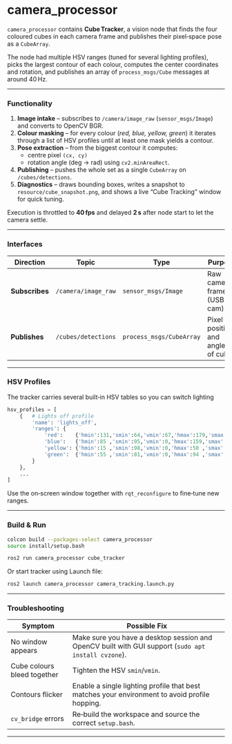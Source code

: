 # **camera_processor**

`camera_processor` contains **Cube Tracker**, a vision node that finds the four coloured cubes in each camera frame and publishes their pixel‑space pose as a `CubeArray`.

The node had multiple HSV ranges (tuned for several lighting profiles), picks the largest contour of each colour, computes the center coordinates and rotation, and publishes an array of `process_msgs/Cube` messages at around 40 Hz.

---

### Functionality

1. **Image intake** – subscribes to `/camera/image_raw` (`sensor_msgs/Image`) and converts to OpenCV BGR.  
2. **Colour masking** – for every colour (*red, blue, yellow, green*) it iterates through a list of HSV profiles until at least one mask yields a contour.  
3. **Pose extraction** – from the biggest contour it computes:
   * centre pixel `(cx, cy)`  
   * rotation angle (deg → rad) using `cv2.minAreaRect`.  
4. **Publishing** – pushes the whole set as a single `CubeArray` on `/cubes/detections`.  
5. **Diagnostics** – draws bounding boxes, writes a snapshot to `resource/cube_snapshot.png`, and shows a live “Cube Tracking” window for quick tuning.

Execution is throttled to **40 fps** and delayed **2 s** after node start to let the camera settle.

---

### Interfaces

| Direction   | Topic               | Type                | Purpose                          |
|-------------|---------------------|---------------------|----------------------------------|
| **Subscribes** | `/camera/image_raw` | `sensor_msgs/Image` | Raw camera frames (USB cam)      |
| **Publishes**  | `/cubes/detections` | `process_msgs/CubeArray` | Pixel positions and angles of cubes |

---

### HSV Profiles

The tracker carries several built‑in HSV tables so you can switch lighting
```python
hsv_profiles = [
    {   # Lights off profile
        'name': 'lights_off',
        'ranges': {
            'red':    {'hmin':131,'smin':64,'vmin':67,'hmax':179,'smax':255,'vmax':255},
            'blue':   {'hmin':85 ,'smin':95,'vmin':0,'hmax':159,'smax':255,'vmax':255},
            'yellow': {'hmin':15 ,'smin':98,'vmin':0,'hmax':50 ,'smax':255,'vmax':255},
            'green':  {'hmin':55 ,'smin':81,'vmin':0,'hmax':94 ,'smax':255,'vmax':255},
        }
    },
    ...
]
```

Use the on‑screen window together with `rqt_reconfigure` to fine‑tune new ranges.

---

### Build & Run

```bash
colcon build --packages-select camera_processor
source install/setup.bash
```

```bash
ros2 run camera_processor cube_tracker
```

Or start tracker using Launch file:

```bash
ros2 launch camera_processor camera_tracking.launch.py
```

---

### Troubleshooting

| Symptom | Possible Fix |
|---------|--------------|
| No window appears | Make sure you have a desktop session and OpenCV built with GUI support (`sudo apt install cvzone`). |
| Cube colours bleed together | Tighten the HSV `smin`/`vmin`. |
| Contours flicker | Enable a single lighting profile that best matches your environment to avoid profile hopping. |
| `cv_bridge` errors | Re‑build the workspace and source the correct `setup.bash`. |

---
